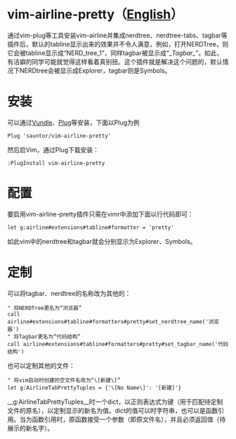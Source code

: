vim-airline-pretty（[English](README.md)）
=====================
通过vim-plug等工具安装vim-airline并集成nerdtree、nerdtree-tabs、tagbar等插件后，默认的tabline显示出来的效果并不令人满意，例如，打开NERDTree，则它会被tabline显示成“NERD\_tree\_1”，同样tagbar被显示成“\__Tagbar\__”。如此，有洁癖的同学可能就觉得这样看着真别扭。这个插件就是解决这个问题的，默认情况下NERDtree会被显示成Explorer，tagbar则是Symbols。

# 安装
可以通过[Vundle](https://github.com/gmarik/vundle)、[Plug](https://github.com/junegunn/vim-plug)等安装，下面以Plug为例
```
Plug 'sauntor/vim-airline-pretty'
```
然后启Vim，通过Plug下载安装：
```
:PlugInstall vim-airline-pretty
```

# 配置
要启用vim-airline-pretty插件只需在vimr中添加下面以行代码即可：
```
let g:airline#extensions#tabline#formatter = 'pretty'
```
如此vim中的nerdtree和tagbar就会分别显示为Explorer、Symbols。

# 定制
可以将tagbar、nerdtree的名称改为其他的：
```
" 将NERDTree更名为“浏览器”
call airline#extensions#tabline#formatters#pretty#set_nerdtree_name('浏览器')
" 将Tagbar更名为“代码结构”
call airline#extensions#tabline#formatters#pretty#set_tagbar_name('代码结构')
```
也可以定制其他的文件：
```
" 将vim启动时创建的空文件名改为“\[新建\]”
let g:AirlineTabPrettyTuples = {'\[No Name\]': '[新建]'}
```
__g:AirlineTabPrettyTuples__时一个dict，以正则表达式为键（用于匹配待定制文件的原名），以定制显示的新名为值。dict的值可以时字符串，也可以是函数引用。当为函数引用时，原函数接受一个参数（即原文件名），并且必须返回值（待展示的新名字）。

